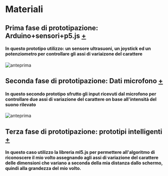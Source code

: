 # Materiali
## Prima fase di prototipazione: Arduino+sensori+p5.js [+](https://editor.p5js.org/gr.ace/sketches/kET-pmdYl) ##
#### In questo prototipo utilizzo: un sensore ultrasuoni, un joystick ed un potenziometro per controllare gli assi di variaizone del carattere ####


![anteprima](https://i.imgur.com/VmKP47eundefined.gifVmKP47eundefined.gif)


## Seconda fase di prototipazione: Dati microfono [+](https://editor.p5js.org/gr.ace/sketches/M1ov0ly79) ##
#### In questo secondo prototipo sfrutto gli input ricevuti dal microfono per controllare due assi di variazione del carattere on base all'intensità del suono rilevato ####


![anteprima](https://i.imgur.com/IQHQlBn.gif)



## Terza fase di prototipazione: prototipi intelligenti [+](https://editor.p5js.org/gr.ace/sketches/M1ov0ly79) ##
#### In questo caso utilizzo la libreria ml5.js per permettere all'algoritmo di riconoscere il mio volto assegnando agli assi di variazione del carattere delle dimensioni che variano a seconda della mia distanza dallo schermo, quindi alla grandezza del mio volto. ####




